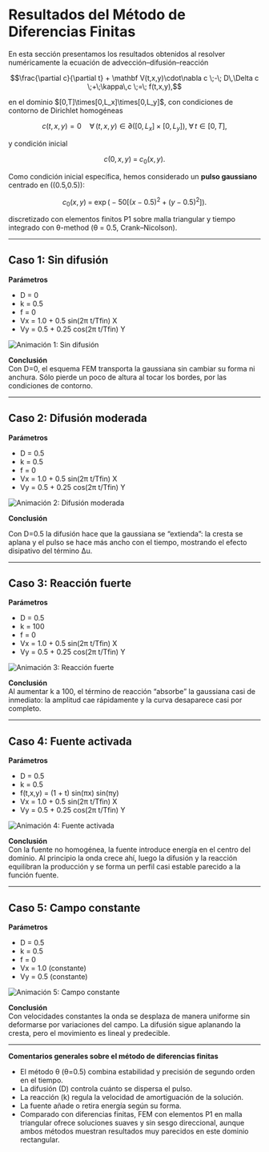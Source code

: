 # Resultados del Método de Diferencias Finitas

En esta sección presentamos los resultados obtenidos al resolver numéricamente la ecuación de advección–difusión–reacción  
```math
\frac{\partial c}{\partial t} + \mathbf V(t,x,y)\cdot\nabla c \;-\; D\,\Delta c \;+\;\kappa\,c \;=\; f(t,x,y),
```
en el dominio \$[0,T]\times[0,L_x]\times[0,L_y]\$, con condiciones de contorno de Dirichlet homogéneas  
```math
c(t,x,y) = 0
\quad\forall\,(t,x,y)\in\partial\bigl([0,L_x]\times[0,L_y]\bigr),\;\forall\,t\in[0,T],
```
y condición inicial  
```math
c(0,x,y) \;=\; c_0(x,y).
```

Como condición inicial específica, hemos considerado un **pulso gaussiano** centrado en \((0.5,0.5)\):  
```math
c_0(x,y) \;=\; \exp\bigl(-50\bigl[(x-0.5)^2 + (y-0.5)^2\bigr]\bigr).
```

discretizado con elementos finitos P1 sobre malla triangular y tiempo integrado con θ-method (θ = 0.5, Crank–Nicolson).

---

## Caso 1: Sin difusión  
**Parámetros**  
- D = 0  
- k = 0.5  
- f = 0  
- Vx = 1.0 + 0.5 sin(2π t/Tfin) X  
- Vy = 0.5 + 0.25 cos(2π t/Tfin) Y  

![Animación 1: Sin difusión](../results/animacion_caso1_fem.gif)

**Conclusión**  
Con D=0, el esquema FEM transporta la gaussiana sin cambiar su forma ni anchura. Sólo pierde un poco de altura al tocar los bordes, por las condiciones de contorno.


---

## Caso 2: Difusión moderada  
**Parámetros**  
- D = 0.5  
- k = 0.5  
- f = 0  
- Vx = 1.0 + 0.5 sin(2π t/Tfin) X  
- Vy = 0.5 + 0.25 cos(2π t/Tfin) Y  

![Animación 2: Difusión moderada](../results/animacion_caso2_fem.gif)

**Conclusión**  


Con D=0.5 la difusión hace que la gaussiana se “extienda”: la cresta se aplana y el pulso se hace más ancho con el tiempo, mostrando el efecto disipativo del término Δu.

---

## Caso 3: Reacción fuerte  
**Parámetros**  
- D = 0.5  
- k = 100  
- f = 0  
- Vx = 1.0 + 0.5 sin(2π t/Tfin) X  
- Vy = 0.5 + 0.25 cos(2π t/Tfin) Y  

![Animación 3: Reacción fuerte](../results/animacion_caso3_fem.gif)

**Conclusión**  
Al aumentar k a 100, el término de reacción “absorbe” la gaussiana casi de inmediato: la amplitud cae rápidamente y la curva desaparece casi por completo.

---

## Caso 4: Fuente activada  
**Parámetros**  
- D = 0.5  
- k = 0.5  
- f(t,x,y) = (1 + t) sin(πx) sin(πy)  
- Vx = 1.0 + 0.5 sin(2π t/Tfin) X  
- Vy = 0.5 + 0.25 cos(2π t/Tfin) Y  

![Animación 4: Fuente activada](../results/animacion_caso4_fem.gif)

**Conclusión**  
Con la fuente no homogénea, la fuente introduce energía en el centro del dominio. Al principio la onda crece ahí, luego la difusión y la reacción equilibran la producción y se forma un perfil casi estable parecido a la función fuente.

---

## Caso 5: Campo constante  
**Parámetros**  
- D = 0.5  
- k = 0.5  
- f = 0  
- Vx = 1.0 (constante)  
- Vy = 0.5 (constante)  

![Animación 5: Campo constante](../results/animacion_caso5_fem.gif)

**Conclusión**  
Con velocidades constantes la onda se desplaza de manera uniforme sin deformarse por variaciones del campo. La difusión sigue aplanando la cresta, pero el movimiento es lineal y predecible.

---

**Comentarios generales sobre el método de diferencias finitas**  
- El método θ (θ=0.5) combina estabilidad y precisión de segundo orden en el tiempo.  
- La difusión (D) controla cuánto se dispersa el pulso.  
- La reacción (k) regula la velocidad de amortiguación de la solución.  
- La fuente añade o retira energía según su forma.  
- Comparado con diferencias finitas, FEM con elementos P1 en malla triangular ofrece soluciones suaves y sin sesgo direccional, aunque ambos métodos muestran resultados muy parecidos en este dominio rectangular.  
